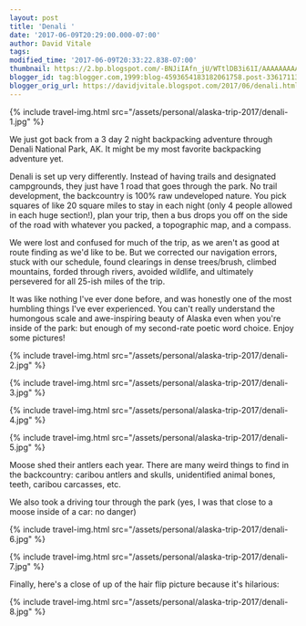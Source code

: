 ```yaml
---
layout: post
title: 'Denali '
date: '2017-06-09T20:29:00.000-07:00'
author: David Vitale
tags: 
modified_time: '2017-06-09T20:33:22.838-07:00'
thumbnail: https://2.bp.blogspot.com/-BNJiIAfn_jU/WTtlDB3i61I/AAAAAAAAAuU/pE3mBmskWN82P8KjDgQw6GxG1ZWf0nTxQCLcB/s72-c/IMG_4930_800x533.JPG
blogger_id: tag:blogger.com,1999:blog-4593654183182061758.post-3361711344133445110
blogger_orig_url: https://davidjvitale.blogspot.com/2017/06/denali.html
---
```



{% include travel-img.html src="/assets/personal/alaska-trip-2017/denali-1.jpg" %}

We just got back from a 3 day 2 night backpacking adventure through Denali National Park, AK. It might be my most favorite backpacking adventure yet.

Denali is set up very differently. Instead of having trails and designated campgrounds, they just have 1 road that goes through the park. No trail development, the backcountry is 100% raw undeveloped nature. You pick squares of like 20 square miles to stay in each night (only 4 people allowed in each huge section!), plan your trip, then a bus drops you off on the side of the road with whatever you packed, a topographic map, and a compass.

We were lost and confused for much of the trip, as we aren't as good at route finding as we'd like to be. But we corrected our navigation errors, stuck with our schedule, found clearings in dense trees/brush, climbed mountains, forded through rivers, avoided wildlife, and  ultimately persevered for all 25-ish miles of the trip.

It was like nothing I've ever done before, and was honestly one of the most humbling things I've ever experienced. You can't really understand the humongous scale and awe-inspiring beauty of Alaska even when you're inside of the park: but enough of my second-rate poetic word choice. Enjoy some pictures! 

{% include travel-img.html src="/assets/personal/alaska-trip-2017/denali-2.jpg" %}


{% include travel-img.html src="/assets/personal/alaska-trip-2017/denali-3.jpg" %}


{% include travel-img.html src="/assets/personal/alaska-trip-2017/denali-4.jpg" %}


{% include travel-img.html src="/assets/personal/alaska-trip-2017/denali-5.jpg" %}

Moose shed their antlers each year. There are many weird things to find in the backcountry: caribou antlers and skulls, unidentified animal bones, teeth, caribou carcasses, etc.

We also took a driving tour through the park (yes, I was that close to a moose inside of a car: no danger)

{% include travel-img.html src="/assets/personal/alaska-trip-2017/denali-6.jpg" %}


{% include travel-img.html src="/assets/personal/alaska-trip-2017/denali-7.jpg" %}

Finally, here's a close of up of the hair flip picture because it's hilarious:

{% include travel-img.html src="/assets/personal/alaska-trip-2017/denali-8.jpg" %}

